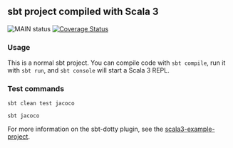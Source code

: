 ## sbt project compiled with Scala 3

![MAIN status](https://github.com/benediktscheffel/kniffel/actions/workflows/scala.yml/badge.svg)
[![Coverage Status](https://coveralls.io/repos/github/benediktscheffel/kniffeltest/badge.svg?branch=main)](https://coveralls.io/github/benediktscheffel/kniffeltest?branch=main)

### Usage

This is a normal sbt project. You can compile code with `sbt compile`, run it with `sbt run`, and `sbt console` will start a Scala 3 REPL.

### Test commands

```
sbt clean test jacoco
```

```
sbt jacoco
```

For more information on the sbt-dotty plugin, see the
[scala3-example-project](https://github.com/scala/scala3-example-project/blob/main/README.md).
